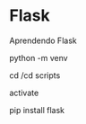 # Flask
Aprendendo Flask


python -m venv <nome da venv>

cd <nome da venv>/cd scripts

activate

pip install flask
